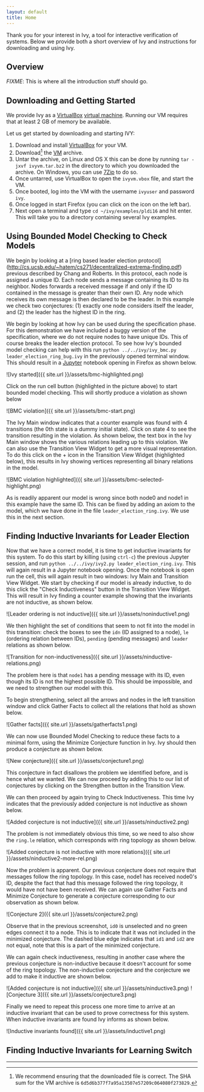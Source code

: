 ```yaml
---
layout: default
title: Home
---
```

Thank you for your interest in Ivy, a tool for interactive verification of systems. Below we provide both a short overview of Ivy and instructions for downloading and using Ivy.

<a href="overview"></a>Overview
-------------------------------
*FIXME*: This is where all the introduction stuff should go.

<a href="downloading"></a>Downloading and Getting Started
---------------------------------------------------------
We provide Ivy as a [VirtualBox](https://www.virtualbox.org) [virtual machine](http://www.cs.tau.ac.il/~odedp/ivyvm.tar.bz2). Running our VM requires that at least 2 GB of memory be available. 


Let us get started by downloading and starting IVY:

1. Download and install [VirtualBox](https://www.virtualbox.org) for your VM.
2. Download[^1] the [VM](http://www.cs.tau.ac.il/~odedp/ivyvm.tar.bz2) archive.
3. Untar the archive, on Linux and OS X this can be done by running `tar -jxvf ivyvm.tar.bz2` in the directory to which you downloaded the archive. On Windows, you can use [7Zip](http://www.7-zip.org/download.html) to do so.
3. Once untarred, use VirtualBox to open the `ivyvm.vbox` file, and start the VM.
4. Once booted, log into the VM with the username `ivyuser` and password `ivy`.
5. Once logged in start Firefox (you can click on the icon on the left bar).
6. Next open a terminal and type `cd ~/ivy/examples/pldi16` and hit enter. This will take you to a directory containing several Ivy examples. 

<a name="bmc"></a>Using Bounded Model Checking to Check Models
---------------------------------------------------------------
We begin by looking at a [ring based leader election protocol] (http://cs.ucsb.edu/~hatem/cs271/decentralized-extrema-finding.pdf) previous described by Chang and Roberts. In this protocol, each node is assigned a unique ID. Each node sends a message containing its ID to its neighbor. Nodes forwards a received message if and only if the ID contained in the message is greater than their own ID. Any node which receives its own message is then declared to be the leader.  In this example we check two conjectures: (1) exactly one node considers itself the leader, and (2) the leader has the highest ID in the ring.

We begin by looking at how Ivy can be used during the specification phase. For this demonstration we have included a buggy version of the specification, where we do not require nodes to have unique IDs. This of course breaks the leader election protocol. To see how Ivy's bounded model checking can help with this run `python ../../ivy/ivy_bmc.py leader_election_ring_bug.ivy` in the previously opened terminal window. This should result in a [Jupyter](http://jupyter.org/) notebook opening in Firefox as shown below.

![Ivy started]({{ site.url }}/assets/bmc-highlighted.png)

Click on the run cell button (highlighted in the picture above) to start bounded model checking. This will shortly produce a violation as shown below

![BMC violation]({{ site.url }}/assets/bmc-start.png)

The Ivy Main window indicates that a counter example was found with 4 transitions (the 0th state is a dummy initial state). Click on state 4 to see the transition resulting in the violation. As shown below, the text box in the Ivy Main window shows the various relations leading up to this violation. We can also use the Transition View Widget to get a more visual representation. To do this click on the + icon in the Transition View Widget (highlighted below), this results in Ivy showing vertices representing all binary relations in the model.

![BMC violation highlighted]({{ site.url }}/assets/bmc-selected-highlight.png)

As is readily apparent our model is wrong since both node0 and node1 in this example have the same ID. This can be fixed by adding an axiom to the model, which we have done in the file `leader_election_ring.ivy`. We use this in the next section.

<a name="inductive"></a>Finding Inductive Invariants for Leader Election
-----------------------------------------------------------------------------
Now that we have a correct model, it is time to get inductive invariants for this system. To do this start by killing (using `ctrl-c`) the previous Jupyter session, and run `python ../../ivy/ivy2.py leader_election_ring.ivy`. This will again result in a Jupyter notebook opening. Once the notebook is open run the cell, this will again result in two windows: Ivy Main and Transition View Widget. We start by checking if our model is already inductive, to do this click the "Check Inductiveness" button in the Transition View Widget. This will result in Ivy finding a counter example showing that the invariants are not inductive, as shown below.

![Leader ordering is not inductive]({{ site.url }}/assets/noninductive1.png)

We then highlight the set of conditions that seem to not fit into the model in this transition: check the boxes to see the `idn` (ID assigned to a node), `le` (ordering relation between IDs), `pending` (pending messages) and `leader` relations as shown below.

![Transition for non-inductiveness]({{ site.url }}/assets/ninductive-relations.png)

The problem here is that `node1` has a pending message with its ID, even though its ID is not the highest possible ID. This should be impossible, and we need to strengthen our model with this.

To begin strengthening, select all the arrows and nodes in the left transition window and click Gather Facts to collect all the relations that hold as shown below.

![Gather facts]({{ site.url }}/assets/gatherfacts1.png)

We can now use Bounded Model Checking to reduce these facts to a minimal form, using the Minimize Conjecture function in Ivy. Ivy should then produce a conjecture as shown below.

![New conjecture]({{ site.url }}/assets/conjecture1.png)

This conjecture in fact disallows the problem we identified before, and is hence what we wanted. We can now proceed by adding this to our list of conjectures by clicking on the Strengthen button in the Transition View.

We can then proceed by again trying to Check Inductiveness. This time Ivy indicates that the previously added conjecture is not inductive as shown below.

![Added conjecture is not inductive]({{ site.url }}/assets/ninductive2.png)

The problem is not immediately obvious this time, so we need to also show the `ring.le` relation, which corresponds with ring topology as shown below.

![Added conjecture is not inductive with more relations]({{ site.url }}/assets/ninductive2-more-rel.png)

Now the problem is apparent. Our previous conjecture does not require that messages follow the ring topology. In this case, node1 has received node0's ID, despite the fact that had this message followed the ring topology, it would have not have been received. We can again use Gather Facts and Minimize Conjecture to generate a conjecture corresponding to our observation as shown below.

![Conjecture 2]({{ site.url }}/assets/conjecture2.png)

Observe that in the previous screenshot, `id0` is unselected and no green edges connect it to a node. This is to indicate that it was not included in the minimized conjecture. The dashed blue edge indicates that `id1` and `id2` are not equal, note that this is a part of the minimized conjecture.

We can again check inductiveness, resulting in another case where the previous conjecture is non-inductive because it doesn't account for some of the ring topology. The non-inductive conjecture and the conjecture we add to make it inductive are shown below.

![Added conjecture is not inductive]({{ site.url }}/assets/ninductive3.png)
![Conjecture 3]({{ site.url }}/assets/conjecture3.png)

Finally we need to repeat this process one more time to arrive at an inductive invariant that can be used to prove correctness for this system. When inductive invariants are found Ivy informs as shown below.

![Inductive invariants found]({{ site.url }}/assets/inductive1.png)

<a name="lswitch"></a>Finding Inductive Invariants for Learning Switch
-----------------------------------------------------------------------------

<hr />

[^1]: We recommend ensuring that the downloaded file is correct. The SHA sum for the VM archive is ``6d5d6b377f7a95a13507e57209c064080f273829``.
